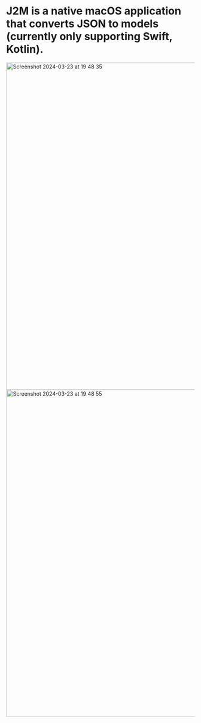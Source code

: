 # J2M is a native macOS application that converts JSON to models (currently only supporting Swift, Kotlin).

<img width="873" alt="Screenshot 2024-03-23 at 19 48 35" src="https://github.com/RavanSA/j2m/assets/58227337/8b367eea-5d89-45ca-baee-fb87bd16f598">

<img width="873" alt="Screenshot 2024-03-23 at 19 48 55" src="https://github.com/RavanSA/j2m/assets/58227337/59bddf0b-636d-4c3d-8b84-555e0d07209b">

